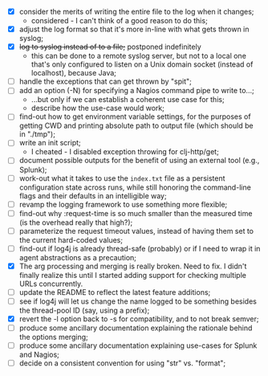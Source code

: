  - [X] consider the merits of writing the entire file to the log when it changes;
   - considered - I can't think of a good reason to do this;
 - [X] adjust the log format so that it's more in-line with what gets thrown in syslog;
 - [X] ~~log to syslog instead of to a file;~~ postponed indefinitely
   - this can be done to a remote syslog server, but not to a local
     one that's only configured to listen on a Unix domain socket
     (instead of localhost), because Java;
 - [ ] handle the exceptions that can get thrown by "spit";
 - [ ] add an option (-N) for specifying a Nagios command pipe to write to...;
   - ...but only if we can establish a coherent use case for this;
   - describe how the use-case would work;
 - [ ] find-out how to get environment variable settings, for the purposes of
       getting CWD and printing absolute path to output file (which should be
       in "./tmp");
 - [ ] write an init script;
   - I cheated - I disabled exception throwing for clj-http/get;
 - [ ] document possible outputs for the benefit of using an external tool
       (e.g., Splunk);
 - [ ] work-out what it takes to use the `index.txt` file as a persistent
       configuration state across runs, while still honoring the command-line
       flags and their defaults in an intelligible way;
 - [ ] revamp the logging framework to use something more flexible;
 - [ ] find-out why :request-time is so much smaller than the measured time (is
       the overhead really that high?);
 - [ ] parameterize the request timeout values, instead of having them set to
       the current hard-coded values;
 - [ ] find-out if log4j is already thread-safe (probably) or if I need to wrap
       it in agent abstractions as a precaution;
 - [X] The arg processing and merging is really broken.  Need to fix.
       I didn't finally realize this until I started adding support
       for checking multiple URLs concurrently.
 - [ ] update the README to reflect the latest feature additions;
 - [ ] see if log4j will let us change the name logged to be something
       besides the thread-pool ID (say, using a prefix);
 - [X] revert the -l option back to -s for compatibility, and to not break
       semver;
 - [ ] produce some ancillary documentation explaining the rationale behind the
       options merging;
 - [ ] produce some ancillary documentation explaining use-cases for Splunk and
       Nagios;
 - [ ] decide on a consistent convention for using "str" vs. "format";
